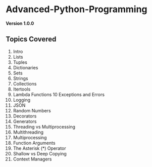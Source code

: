 # Advanced-Python-Programming

**Version 1.0.0**

## Topics Covered
1. Intro
2. Lists
3. Tuples
4. Dictionaries
5. Sets
6. Strings
7. Collections
8. Itertools
9. Lambda Functions
10 Exceptions and Errors
11. Logging
12. JSON
13. Random Numbers
14. Decorators
15. Generators
16. Threading vs Multiprocessing
17. Multithreading
18. Multiprocessing
19. Function Arguments
20. The Asterisk (*) Operator
21. Shallow vs Deep Copying
22. Context Managers
